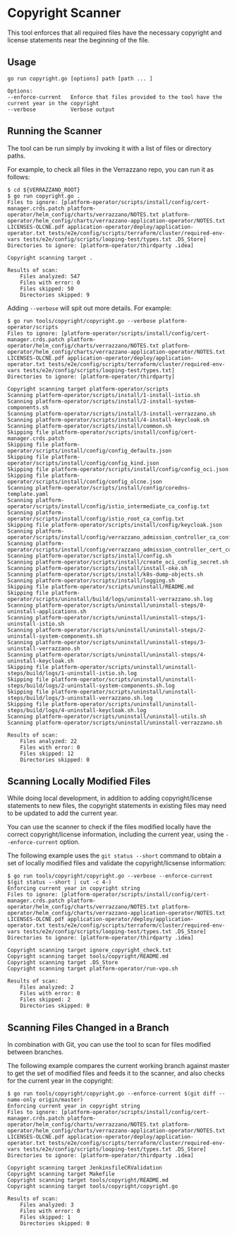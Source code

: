 # Copyright Scanner

This tool enforces that all required files have the necessary copyright and license 
statements near the beginning of the file.

## Usage

```shell
go run copyright.go [options] path [path ... ]

Options:
--enforce-current   Enforce that files provided to the tool have the current year in the copyright
--verbose           Verbose output
```

## Running the Scanner

The tool can be run simply by invoking it with a list of files or directory paths.

For example, to check all files in the Verrazzano repo, you can run it as follows:

```shell
$ cd ${VERRAZZANO_ROOT}
$ go run copyright.go .
Files to ignore: [platform-operator/scripts/install/config/cert-manager.crds.patch platform-operator/helm_config/charts/verrazzano/NOTES.txt platform-operator/helm_config/charts/verrazzano-application-operator/NOTES.txt LICENSES-OLCNE.pdf application-operator/deploy/application-operator.txt tests/e2e/config/scripts/terraform/cluster/required-env-vars tests/e2e/config/scripts/looping-test/types.txt .DS_Store]
Directories to ignore: [platform-operator/thirdparty .idea]

Copyright scanning target .

Results of scan:
	Files analyzed: 547
	Files with error: 0
	Files skipped: 50
	Directories skipped: 9
```

Adding `--verbose` will spit out more details.  For example:

```shell
$ go run tools/copyright/copyright.go --verbose platform-operator/scripts 
Files to ignore: [platform-operator/scripts/install/config/cert-manager.crds.patch platform-operator/helm_config/charts/verrazzano/NOTES.txt platform-operator/helm_config/charts/verrazzano-application-operator/NOTES.txt LICENSES-OLCNE.pdf application-operator/deploy/application-operator.txt tests/e2e/config/scripts/terraform/cluster/required-env-vars tests/e2e/config/scripts/looping-test/types.txt]
Directories to ignore: [platform-operator/thirdparty]

Copyright scanning target platform-operator/scripts
Scanning platform-operator/scripts/install/1-install-istio.sh
Scanning platform-operator/scripts/install/2-install-system-components.sh
Scanning platform-operator/scripts/install/3-install-verrazzano.sh
Scanning platform-operator/scripts/install/4-install-keycloak.sh
Scanning platform-operator/scripts/install/common.sh
Skipping file platform-operator/scripts/install/config/cert-manager.crds.patch
Skipping file platform-operator/scripts/install/config/config_defaults.json
Skipping file platform-operator/scripts/install/config/config_kind.json
Skipping file platform-operator/scripts/install/config/config_oci.json
Skipping file platform-operator/scripts/install/config/config_olcne.json
Scanning platform-operator/scripts/install/config/coredns-template.yaml
Scanning platform-operator/scripts/install/config/istio_intermediate_ca_config.txt
Scanning platform-operator/scripts/install/config/istio_root_ca_config.txt
Skipping file platform-operator/scripts/install/config/keycloak.json
Scanning platform-operator/scripts/install/config/verrazzano_admission_controller_ca_config.txt
Scanning platform-operator/scripts/install/config/verrazzano_admission_controller_cert_config.txt
Scanning platform-operator/scripts/install/config.sh
Scanning platform-operator/scripts/install/create_oci_config_secret.sh
Scanning platform-operator/scripts/install/install-oke.sh
Scanning platform-operator/scripts/install/k8s-dump-objects.sh
Scanning platform-operator/scripts/install/logging.sh
Skipping file platform-operator/scripts/uninstall/README.md
Skipping file platform-operator/scripts/uninstall/build/logs/uninstall-verrazzano.sh.log
Scanning platform-operator/scripts/uninstall/uninstall-steps/0-uninstall-applications.sh
Scanning platform-operator/scripts/uninstall/uninstall-steps/1-uninstall-istio.sh
Scanning platform-operator/scripts/uninstall/uninstall-steps/2-uninstall-system-components.sh
Scanning platform-operator/scripts/uninstall/uninstall-steps/3-uninstall-verrazzano.sh
Scanning platform-operator/scripts/uninstall/uninstall-steps/4-uninstall-keycloak.sh
Skipping file platform-operator/scripts/uninstall/uninstall-steps/build/logs/1-uninstall-istio.sh.log
Skipping file platform-operator/scripts/uninstall/uninstall-steps/build/logs/2-uninstall-system-components.sh.log
Skipping file platform-operator/scripts/uninstall/uninstall-steps/build/logs/3-uninstall-verrazzano.sh.log
Skipping file platform-operator/scripts/uninstall/uninstall-steps/build/logs/4-uninstall-keycloak.sh.log
Scanning platform-operator/scripts/uninstall/uninstall-utils.sh
Scanning platform-operator/scripts/uninstall/uninstall-verrazzano.sh

Results of scan:
	Files analyzed: 22
	Files with error: 0
	Files skipped: 12
	Directories skipped: 0
```
## Scanning Locally Modified Files

While doing local development, in addition to adding copyright/license statements to new files, the copyright statements 
in existing files may need to be updated to add the current year.  

You can use the scanner to check if the files modified locally have the correct copyright/license information,
including the current year, using the `--enforce-current` option.

The following example uses the `git status --short` command to obtain a set of locally modified files and validate the
copyright/licsense information:

```shell
$ go run tools/copyright/copyright.go --verbose --enforce-current  $(git status --short | cut -c 4-)
Enforcing current year in copyright string
Files to ignore: [platform-operator/scripts/install/config/cert-manager.crds.patch platform-operator/helm_config/charts/verrazzano/NOTES.txt platform-operator/helm_config/charts/verrazzano-application-operator/NOTES.txt LICENSES-OLCNE.pdf application-operator/deploy/application-operator.txt tests/e2e/config/scripts/terraform/cluster/required-env-vars tests/e2e/config/scripts/looping-test/types.txt .DS_Store]
Directories to ignore: [platform-operator/thirdparty .idea]

Copyright scanning target ignore_copyright_check.txt
Copyright scanning target tools/copyright/README.md
Copyright scanning target .DS_Store
Copyright scanning target platform-operator/run-vpo.sh

Results of scan:
	Files analyzed: 2
	Files with error: 0
	Files skipped: 2
	Directories skipped: 0
```

## Scanning Files Changed in a Branch

In combination with Git, you can use the tool to scan for files modified between branches.

The following example compares the current working branch against master to get the set of modified files and feeds it
to the scanner, and also checks for the current year in the copyright:

```shell
$ go run tools/copyright/copyright.go --enforce-current $(git diff --name-only origin/master) 
Enforcing current year in copyright string
Files to ignore: [platform-operator/scripts/install/config/cert-manager.crds.patch platform-operator/helm_config/charts/verrazzano/NOTES.txt platform-operator/helm_config/charts/verrazzano-application-operator/NOTES.txt LICENSES-OLCNE.pdf application-operator/deploy/application-operator.txt tests/e2e/config/scripts/terraform/cluster/required-env-vars tests/e2e/config/scripts/looping-test/types.txt .DS_Store]
Directories to ignore: [platform-operator/thirdparty .idea]

Copyright scanning target JenkinsfileCRValidation
Copyright scanning target Makefile
Copyright scanning target tools/copyright/README.md
Copyright scanning target tools/copyright/copyright.go

Results of scan:
	Files analyzed: 3
	Files with error: 0
	Files skipped: 1
	Directories skipped: 0
```
